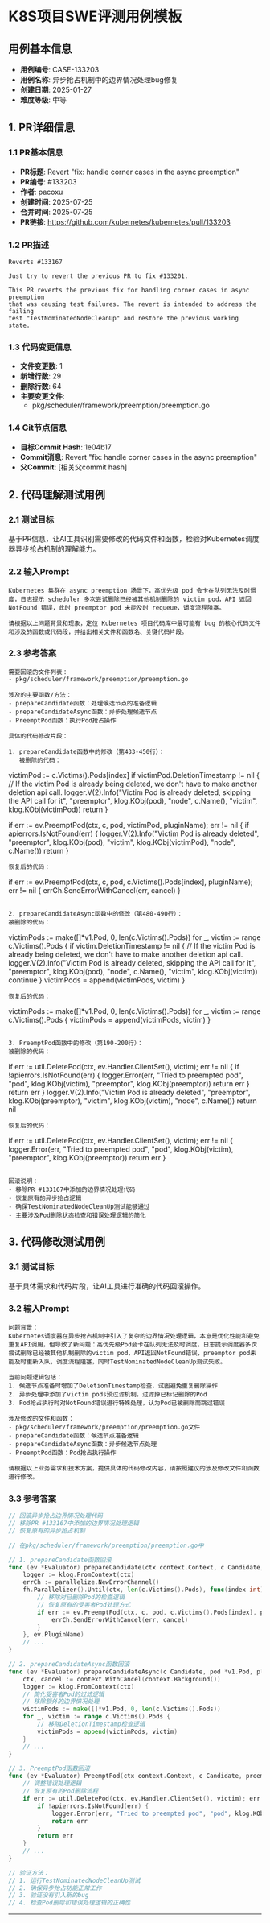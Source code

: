 # K8S项目SWE评测用例模板

## 用例基本信息

- **用例编号**: CASE-133203
- **用例名称**: 异步抢占机制中的边界情况处理bug修复
- **创建日期**: 2025-01-27
- **难度等级**: 中等

## 1. PR详细信息

### 1.1 PR基本信息
- **PR标题**: Revert "fix: handle corner cases in the async preemption"
- **PR编号**: #133203
- **作者**: pacoxu
- **创建时间**: 2025-07-25
- **合并时间**: 2025-07-25
- **PR链接**: https://github.com/kubernetes/kubernetes/pull/133203

### 1.2 PR描述
```
Reverts #133167

Just try to revert the previous PR to fix #133201.

This PR reverts the previous fix for handling corner cases in async preemption 
that was causing test failures. The revert is intended to address the failing 
test "TestNominatedNodeCleanUp" and restore the previous working state.
```

### 1.3 代码变更信息
- **文件变更数**: 1
- **新增行数**: 29
- **删除行数**: 64
- **主要变更文件**: 
  - pkg/scheduler/framework/preemption/preemption.go

### 1.4 Git节点信息
- **目标Commit Hash**: 1e04b17
- **Commit消息**: Revert "fix: handle corner cases in the async preemption"
- **父Commit**: [相关父commit hash]

## 2. 代码理解测试用例

### 2.1 测试目标
基于PR信息，让AI工具识别需要修改的代码文件和函数，检验对Kubernetes调度器异步抢占机制的理解能力。

### 2.2 输入Prompt
```
Kubernetes 集群在 async preemption 场景下，高优先级 pod 会卡在队列无法及时调度，日志提示 scheduler 多次尝试删除已经被其他机制删除的 victim pod，API 返回 NotFound 错误，此时 preemptor pod 未能及时 requeue，调度流程阻塞。

请根据以上问题背景和现象，定位 Kubernetes 项目代码库中最可能有 bug 的核心代码文件和涉及的函数或代码段，并给出相关文件和函数名、关键代码片段。
```


### 2.3 参考答案
```
需要回滚的文件列表：
- pkg/scheduler/framework/preemption/preemption.go

涉及的主要函数/方法：
- prepareCandidate函数：处理候选节点的准备逻辑
- prepareCandidateAsync函数：异步处理候选节点
- PreemptPod函数：执行Pod抢占操作

具体的代码修改片段：

1. prepareCandidate函数中的修改（第433-450行）：
   被删除的代码：
   ```
   victimPod := c.Victims().Pods[index]
   if victimPod.DeletionTimestamp != nil {
       // If the victim Pod is already being deleted, we don't have to make another deletion api call.
       logger.V(2).Info("Victim Pod is already deleted, skipping the API call for it", "preemptor", klog.KObj(pod), "node", c.Name(), "victim", klog.KObj(victimPod))
       return
   }
   
   if err := ev.PreemptPod(ctx, c, pod, victimPod, pluginName); err != nil {
       if apierrors.IsNotFound(err) {
           logger.V(2).Info("Victim Pod is already deleted", "preemptor", klog.KObj(pod), "victim", klog.KObj(victimPod), "node", c.Name())
           return
       }
   ```
   恢复后的代码：
   ```
   if err := ev.PreemptPod(ctx, c, pod, c.Victims().Pods[index], pluginName); err != nil {
       errCh.SendErrorWithCancel(err, cancel)
   }
   ```

2. prepareCandidateAsync函数中的修改（第480-490行）：
   被删除的代码：
   ```
   victimPods := make([]*v1.Pod, 0, len(c.Victims().Pods))
   for _, victim := range c.Victims().Pods {
       if victim.DeletionTimestamp != nil {
           // If the victim Pod is already being deleted, we don't have to make another deletion api call.
           logger.V(2).Info("Victim Pod is already deleted, skipping the API call for it", "preemptor", klog.KObj(pod), "node", c.Name(), "victim", klog.KObj(victim))
           continue
       }
       victimPods = append(victimPods, victim)
   }
   ```
   恢复后的代码：
   ```
   victimPods := make([]*v1.Pod, 0, len(c.Victims().Pods))
   for _, victim := range c.Victims().Pods {
       victimPods = append(victimPods, victim)
   }
   ```

3. PreemptPod函数中的修改（第190-200行）：
   被删除的代码：
   ```
   if err := util.DeletePod(ctx, ev.Handler.ClientSet(), victim); err != nil {
       if !apierrors.IsNotFound(err) {
           logger.Error(err, "Tried to preempted pod", "pod", klog.KObj(victim), "preemptor", klog.KObj(preemptor))
           return err
       }
       return err
   }
   logger.V(2).Info("Victim Pod is already deleted", "preemptor", klog.KObj(preemptor), "victim", klog.KObj(victim), "node", c.Name())
   return nil
   ```
   恢复后的代码：
   ```
   if err := util.DeletePod(ctx, ev.Handler.ClientSet(), victim); err != nil {
       logger.Error(err, "Tried to preempted pod", "pod", klog.KObj(victim), "preemptor", klog.KObj(preemptor))
       return err
   }
   ```

回滚说明：
- 移除PR #133167中添加的边界情况处理代码
- 恢复原有的异步抢占逻辑
- 确保TestNominatedNodeCleanUp测试能够通过
- 主要涉及Pod删除状态检查和错误处理逻辑的简化
```

## 3. 代码修改测试用例

### 3.1 测试目标
基于具体需求和代码片段，让AI工具进行准确的代码回滚操作。

### 3.2 输入Prompt
```
问题背景：
Kubernetes调度器在异步抢占机制中引入了复杂的边界情况处理逻辑，本意是优化性能和避免重复API调用，但导致了新问题：高优先级Pod会卡在队列无法及时调度，日志提示调度器多次尝试删除已经被其他机制删除的victim pod，API返回NotFound错误，preemptor pod未能及时重新入队，调度流程阻塞，同时TestNominatedNodeCleanUp测试失败。

当前问题逻辑包括：
1. 候选节点准备时增加了DeletionTimestamp检查，试图避免重复删除操作
2. 异步处理中添加了victim pods预过滤机制，过滤掉已标记删除的Pod  
3. Pod抢占执行时对NotFound错误进行特殊处理，认为Pod已被删除而跳过错误

涉及修改的文件和函数：
- pkg/scheduler/framework/preemption/preemption.go文件
- prepareCandidate函数：候选节点准备逻辑
- prepareCandidateAsync函数：异步候选节点处理
- PreemptPod函数：Pod抢占执行操作

请根据以上业务需求和技术方案，提供具体的代码修改内容，请按照建议的涉及修改文件和函数进行修改。
```


### 3.3 参考答案
```go
// 回滚异步抢占边界情况处理代码
// 移除PR #133167中添加的边界情况处理逻辑
// 恢复原有的异步抢占机制

// 在pkg/scheduler/framework/preemption/preemption.go中

// 1. prepareCandidate函数回滚
func (ev *Evaluator) prepareCandidate(ctx context.Context, c Candidate, pod *v1.Pod, pluginName string) *framework.Status {
    logger := klog.FromContext(ctx)
    errCh := parallelize.NewErrorChannel()
    fh.Parallelizer().Until(ctx, len(c.Victims().Pods), func(index int) {
        // 移除对已删除Pod的检查逻辑
        // 恢复原有的受害者Pod处理方式
        if err := ev.PreemptPod(ctx, c, pod, c.Victims().Pods[index], pluginName); err != nil {
            errCh.SendErrorWithCancel(err, cancel)
        }
    }, ev.PluginName)
    // ...
}

// 2. prepareCandidateAsync函数回滚
func (ev *Evaluator) prepareCandidateAsync(c Candidate, pod *v1.Pod, pluginName string) {
    ctx, cancel := context.WithCancel(context.Background())
    logger := klog.FromContext(ctx)
    // 简化受害者Pod的过滤逻辑
    // 移除额外的边界情况处理
    victimPods := make([]*v1.Pod, 0, len(c.Victims().Pods))
    for _, victim := range c.Victims().Pods {
        // 移除DeletionTimestamp检查逻辑
        victimPods = append(victimPods, victim)
    }
    // ...
}

// 3. PreemptPod函数回滚
func (ev *Evaluator) PreemptPod(ctx context.Context, c Candidate, preemptor *v1.Pod, victim *v1.Pod, pluginName string) error {
    // 调整错误处理逻辑
    // 恢复原有的Pod删除流程
    if err := util.DeletePod(ctx, ev.Handler.ClientSet(), victim); err != nil {
        if !apierrors.IsNotFound(err) {
            logger.Error(err, "Tried to preempted pod", "pod", klog.KObj(victim), "preemptor", klog.KObj(preemptor))
            return err
        }
        return err
    }
    // ...
}

// 验证方法：
// 1. 运行TestNominatedNodeCleanUp测试
// 2. 确保异步抢占功能正常工作
// 3. 验证没有引入新的bug
// 4. 检查Pod删除和错误处理逻辑的正确性
```

---

